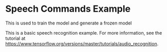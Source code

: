 # Speech Commands Example
This is used to train the model and generate a frozen model

This is a basic speech recognition example. For more information, see the
tutorial at https://www.tensorflow.org/versions/master/tutorials/audio_recognition.
